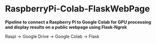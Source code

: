 # RaspberryPi-Colab-FlaskWebPage

**Pipeline to connect a Raspberry Pi to Google Colab for GPU processing and display results on a public webpage using Flask-Ngrok**

Raspi -> Google Drive -> Google Colab -> Flask
